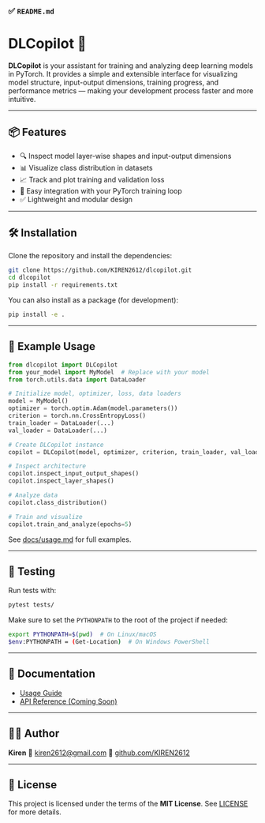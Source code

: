 
### ✅ `README.md`

# DLCopilot 🚀

**DLCopilot** is your assistant for training and analyzing deep learning models in PyTorch. It provides a simple and extensible interface for visualizing model structure, input-output dimensions, training progress, and performance metrics — making your development process faster and more intuitive.

---

## 📦 Features

- 🔍 Inspect model layer-wise shapes and input-output dimensions
- 📊 Visualize class distribution in datasets
- 📈 Track and plot training and validation loss
- 🧪 Easy integration with your PyTorch training loop
- ✅ Lightweight and modular design

---

## 🛠️ Installation

Clone the repository and install the dependencies:

```bash
git clone https://github.com/KIREN2612/dlcopilot.git
cd dlcopilot
pip install -r requirements.txt
````

You can also install as a package (for development):

```bash
pip install -e .
```

---

## 🧪 Example Usage

```python
from dlcopilot import DLCopilot
from your_model import MyModel  # Replace with your model
from torch.utils.data import DataLoader

# Initialize model, optimizer, loss, data loaders
model = MyModel()
optimizer = torch.optim.Adam(model.parameters())
criterion = torch.nn.CrossEntropyLoss()
train_loader = DataLoader(...)
val_loader = DataLoader(...)

# Create DLCopilot instance
copilot = DLCopilot(model, optimizer, criterion, train_loader, val_loader)

# Inspect architecture
copilot.inspect_input_output_shapes()
copilot.inspect_layer_shapes()

# Analyze data
copilot.class_distribution()

# Train and visualize
copilot.train_and_analyze(epochs=5)
```

See [docs/usage.md](docs/usage.md) for full examples.

---

## 🧪 Testing

Run tests with:

```bash
pytest tests/
```

Make sure to set the `PYTHONPATH` to the root of the project if needed:

```bash
export PYTHONPATH=$(pwd)  # On Linux/macOS
$env:PYTHONPATH = (Get-Location)  # On Windows PowerShell
```

---

## 📄 Documentation

* [Usage Guide](docs/usage.md)
* [API Reference (Coming Soon)]()

---

## 🧑‍💻 Author

**Kiren**
📧 [kiren2612@gmail.com](mailto:kiren2612@gmail.com)
🔗 [github.com/KIREN2612](https://github.com/KIREN2612)

---

## 📜 License

This project is licensed under the terms of the **MIT License**. See [LICENSE](LICENSE) for more details.

